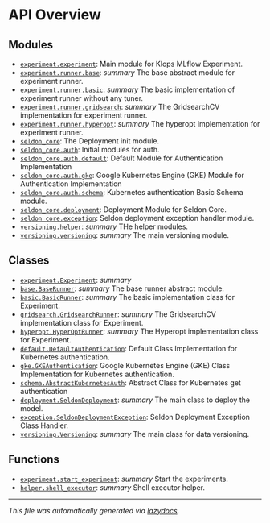 <!-- markdownlint-disable -->

# API Overview  

## Modules  

- [`experiment.experiment`](./experiment.experiment.md#module-experimentexperiment): Main module for Klops MLflow Experiment.
- [`experiment.runner.base`](./experiment.runner.base.md#module-experimentrunnerbase): _summary_ The base abstract module for experiment runner.
- [`experiment.runner.basic`](./experiment.runner.basic.md#module-experimentrunnerbasic): _summary_ The basic implementation of experiment runner without any tuner.
- [`experiment.runner.gridsearch`](./experiment.runner.gridsearch.md#module-experimentrunnergridsearch): _summary_ The GridsearchCV implementation for experiment runner. 
- [`experiment.runner.hyperopt`](./experiment.runner.hyperopt.md#module-experimentrunnerhyperopt): _summary_ The hyperopt implementation for experiment runner.
- [`seldon_core`](./seldon_core.md#module-seldon_core): The Deployment init module.
- [`seldon_core.auth`](./seldon_core.auth.md#module-seldon_coreauth): Initial modules for auth.
- [`seldon_core.auth.default`](./seldon_core.auth.default.md#module-seldon_coreauthdefault): Default Module for Authentication Implementation
- [`seldon_core.auth.gke`](./seldon_core.auth.gke.md#module-seldon_coreauthgke): Google Kubernetes Engine (GKE) Module for Authentication Implementation
- [`seldon_core.auth.schema`](./seldon_core.auth.schema.md#module-seldon_coreauthschema): Kubernetes authentication Basic Schema module.
- [`seldon_core.deployment`](./seldon_core.deployment.md#module-seldon_coredeployment): Deployment Module for Seldon Core.
- [`seldon_core.exception`](./seldon_core.exception.md#module-seldon_coreexception): Seldon deployment exception handler module.
- [`versioning.helper`](./versioning.helper.md#module-versioninghelper): _summary_ THe helper modules.
- [`versioning.versioning`](./versioning.versioning.md#module-versioningversioning): _summary_ The main versioning module.

## Classes  

- [`experiment.Experiment`](./experiment.experiment.md#class-experiment): _summary_
- [`base.BaseRunner`](./experiment.runner.base.md#class-baserunner): _summary_ The base runner abstract module.
- [`basic.BasicRunner`](./experiment.runner.basic.md#class-basicrunner): _summary_ The basic implementation class for Experiment.
- [`gridsearch.GridsearchRunner`](./experiment.runner.gridsearch.md#class-gridsearchrunner): _summary_ The GridsearchCV implementation class for Experiment.
- [`hyperopt.HyperOptRunner`](./experiment.runner.hyperopt.md#class-hyperoptrunner): _summary_ The Hyperopt implementation class for Experiment.
- [`default.DefaultAuthentication`](./seldon_core.auth.default.md#class-defaultauthentication): Default Class Implementation for Kubernetes authentication.
- [`gke.GKEAuthentication`](./seldon_core.auth.gke.md#class-gkeauthentication): Google Kubernetes Engine (GKE) Class Implementation for Kubernetes authentication.
- [`schema.AbstractKubernetesAuth`](./seldon_core.auth.schema.md#class-abstractkubernetesauth): Abstract Class for Kubernetes get authentication
- [`deployment.SeldonDeployment`](./seldon_core.deployment.md#class-seldondeployment): _summary_ The main class to deploy the model.
- [`exception.SeldonDeploymentException`](./seldon_core.exception.md#class-seldondeploymentexception): Seldon Deployment Exception Class Handler.
- [`versioning.Versioning`](./versioning.versioning.md#class-versioning): _summary_ The main class for data versioning.

## Functions  

- [`experiment.start_experiment`](./experiment.experiment.md#function-start_experiment): _summary_ Start the experiments.
- [`helper.shell_executor`](./versioning.helper.md#function-shell_executor): _summary_ Shell executor helper.


---

_This file was automatically generated via [lazydocs](https://github.com/ml-tooling/lazydocs)._
